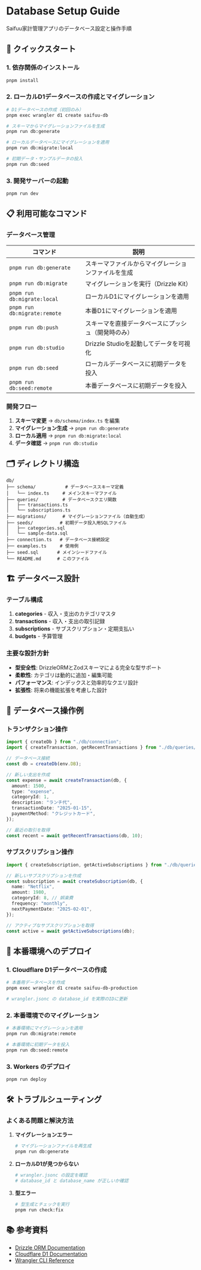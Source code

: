 # Database Setup Guide

Saifuu家計管理アプリのデータベース設定と操作手順

## 🚀 クイックスタート

### 1. 依存関係のインストール

```bash
pnpm install
```

### 2. ローカルD1データベースの作成とマイグレーション

```bash
# D1データベースの作成（初回のみ）
pnpm exec wrangler d1 create saifuu-db

# スキーマからマイグレーションファイルを生成
pnpm run db:generate

# ローカルデータベースにマイグレーションを適用
pnpm run db:migrate:local

# 初期データ・サンプルデータの投入
pnpm run db:seed
```

### 3. 開発サーバーの起動

```bash
pnpm run dev
```

## 📋 利用可能なコマンド

### データベース管理

| コマンド | 説明 |
|----------|------|
| `pnpm run db:generate` | スキーマファイルからマイグレーションファイルを生成 |
| `pnpm run db:migrate` | マイグレーションを実行（Drizzle Kit） |
| `pnpm run db:migrate:local` | ローカルD1にマイグレーションを適用 |
| `pnpm run db:migrate:remote` | 本番D1にマイグレーションを適用 |
| `pnpm run db:push` | スキーマを直接データベースにプッシュ（開発時のみ） |
| `pnpm run db:studio` | Drizzle Studioを起動してデータを可視化 |
| `pnpm run db:seed` | ローカルデータベースに初期データを投入 |
| `pnpm run db:seed:remote` | 本番データベースに初期データを投入 |

### 開発フロー

1. **スキーマ変更** → `db/schema/index.ts` を編集
2. **マイグレーション生成** → `pnpm run db:generate`
3. **ローカル適用** → `pnpm run db:migrate:local`
4. **データ確認** → `pnpm run db:studio`

## 🗂️ ディレクトリ構造

```
db/
├── schema/           # データベーススキーマ定義
│   └── index.ts     # メインスキーマファイル
├── queries/         # データベースクエリ関数
│   ├── transactions.ts
│   └── subscriptions.ts
├── migrations/      # マイグレーションファイル（自動生成）
├── seeds/          # 初期データ投入用SQLファイル
│   ├── categories.sql
│   └── sample-data.sql
├── connection.ts   # データベース接続設定
├── examples.ts     # 使用例
├── seed.sql       # メインシードファイル
└── README.md      # このファイル
```

## 🏗️ データベース設計

### テーブル構成

1. **categories** - 収入・支出のカテゴリマスタ
2. **transactions** - 収入・支出の取引記録
3. **subscriptions** - サブスクリプション・定期支払い
4. **budgets** - 予算管理

### 主要な設計方針

- **型安全性**: DrizzleORMとZodスキーマによる完全な型サポート
- **柔軟性**: カテゴリは動的に追加・編集可能
- **パフォーマンス**: インデックスと効率的なクエリ設計
- **拡張性**: 将来の機能拡張を考慮した設計

## 🔄 データベース操作例

### トランザクション操作

```typescript
import { createDb } from "./db/connection";
import { createTransaction, getRecentTransactions } from "./db/queries/transactions";

// データベース接続
const db = createDb(env.DB);

// 新しい支出を作成
const expense = await createTransaction(db, {
  amount: 1500,
  type: "expense",
  categoryId: 1,
  description: "ランチ代",
  transactionDate: "2025-01-15",
  paymentMethod: "クレジットカード",
});

// 最近の取引を取得
const recent = await getRecentTransactions(db, 10);
```

### サブスクリプション操作

```typescript
import { createSubscription, getActiveSubscriptions } from "./db/queries/subscriptions";

// 新しいサブスクリプションを作成
const subscription = await createSubscription(db, {
  name: "Netflix",
  amount: 1980,
  categoryId: 8, // 娯楽費
  frequency: "monthly",
  nextPaymentDate: "2025-02-01",
});

// アクティブなサブスクリプションを取得
const active = await getActiveSubscriptions(db);
```

## 🚀 本番環境へのデプロイ

### 1. Cloudflare D1データベースの作成

```bash
# 本番用データベースを作成
pnpm exec wrangler d1 create saifuu-db-production

# wrangler.jsonc の database_id を実際のIDに更新
```

### 2. 本番環境でのマイグレーション

```bash
# 本番環境にマイグレーションを適用
pnpm run db:migrate:remote

# 本番環境に初期データを投入
pnpm run db:seed:remote
```

### 3. Workers のデプロイ

```bash
pnpm run deploy
```

## 🛠️ トラブルシューティング

### よくある問題と解決方法

1. **マイグレーションエラー**
   ```bash
   # マイグレーションファイルを再生成
   pnpm run db:generate
   ```

2. **ローカルD1が見つからない**
   ```bash
   # wrangler.jsonc の設定を確認
   # database_id と database_name が正しいか確認
   ```

3. **型エラー**
   ```bash
   # 型生成とチェックを実行
   pnpm run check:fix
   ```

## 📚 参考資料

- [Drizzle ORM Documentation](https://orm.drizzle.team/)
- [Cloudflare D1 Documentation](https://developers.cloudflare.com/d1/)
- [Wrangler CLI Reference](https://developers.cloudflare.com/workers/wrangler/)
